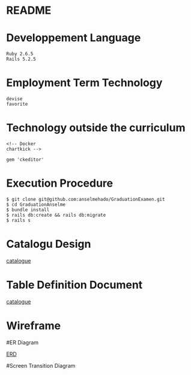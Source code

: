 <!-- # README

This README would normally document whatever steps are necessary to get the
application up and running.

Things you may want to cover:

* Ruby version

* System dependencies

* Configuration

* Database creation

* Database initialization

* How to run the test suite

* Services (job queues, cache servers, search engines, etc.)

* Deployment instructions

* ... -->





# README

<!-- This README would normally document whatever steps are necessary to get the
application up and running.

Things you may want to cover:

* Ruby version -->

# Developpement Language
    Ruby 2.6.5
    Rails 5.2.5
# Employment Term Technology
    devise
    favorite
# Technology outside the curriculum
    <!-- Docker
    chartkick -->

    gem 'ckeditor'

# Execution Procedure

    $ git clone git@github.com:anselmehado/GraduationExamen.git
    $ cd GraduationAnselme
    $ bundle install
    $ rails db:create && rails db:migrate
    $ rails s
# Catalogu Design

[catalogue](https://docs.google.com/spreadsheets/d/1cYzAlDXgsz7RZSZwGabbGkPrumXhgbTTwjaqbG7sj1A/edit?usp=sharing)



# Table Definition Document
[catalogue](https://docs.google.com/spreadsheets/d/1cYzAlDXgsz7RZSZwGabbGkPrumXhgbTTwjaqbG7sj1A/edit?usp=sharing)


# Wireframe

#ER Diagram

[ERD](https://viewer.diagrams.net/?highlight=0000ff&edit=_blank&layers=1&nav=1#R7V1bc5s4FP41fozHgPHlce0m7U7d1pO0u%2Bm%2BdBQj20wx8mA5sfPrVwIJAxJYvnCtZzIZdAAB5zv6JB194JYxXu0%2BemC9%2FIIs6LT0jrVrGR9aut4fdsh%2FatgHBq1naIFl4dkWsx0MT%2FY7ZEZ24mJrW3ATOxAj5GB7HTfOkOvCGY7ZgOeht%2Fhhc%2BTEr7oGCygYnmbAEa3%2F2hZeBtaB3j%2FYP0F7seRX1nrDYM8K8IPZk2yWwEJvEZNx3zLGHkI42FrtxtChzuN%2B%2BfwDeL3pZL562HbefxjD9y%2F76V1Q2cMpp4SP4EEXX7fqLqv7FThb5rDtBnob9sR4z91IHn5NNzF4oabRBgMPM7SNDjEQ%2FDCwXegRg%2BaXHQesN7Z%2FeGBZ2o41AXu0xbwiXhrN7R20HgOw6bEE9wmpjBZp5XNS%2BRO7GbobOPbCJdsz4hB6xZEHN%2BReJmCD2REb7KHfIeIGsSg6kTsEehjuIiHEnPoRohXE3p4cwvZ2tW5wCmsheo%2FFy9sh3LQOsy2joWYyI2AhvgjrPsBINhiSp6CqC6imAkocgm3gPJK2B9yFj20cOup%2Fy0Pr78BbQMwMa2RTz9%2B%2FEmeGINmOM0YOohHgIpfWhNGa7XTgnJ%2F7gjBGKw4080dYqe8Lc0T%2BiHfGnbbZMsntjklZO5TJHz3cw2PkEqRJ3NE6IIH%2FDdIQUAW7q442Q9dQBNfIDVtDwHb6%2BTR0faIFB3RPBq6TAC7ZPBHx59zxuXJpWxZ0T0BEV0YkAoFRKAJdKWf%2BIieVCwNnxeDY0WYNZra7mARn9krDaZfacvo5wfbL0%2FWXiTb99op%2Bjr8%2BrT7NPj%2FeiT1dFTkxiWkdOFG1w8sN2ku7u6u3RGjZvD71dpYZtZWgQ%2Bkdiv2RC1aw6lRYCCTFM5%2B8RZs36suJ%2BoalDwd7jeC%2B7LitBPnJb7EvuB%2BugO00g%2F4uRaUq%2FDe48V9O%2FKfppRPgsMEEOFDGoywC5DmsiPuBtbLdJhOgOirFE%2BD06%2BT786fJ345jDLyPWu%2B3ufrvThdBEvCB1gLy3AB5fhvvH6EDsI3c%2B8OeIIMQZH018sCjJV45LM6ha%2F1F8%2FWkeP%2F4Dj30HX0B7r7FcsXJfd9cKE3Twp2Nn2mV7U6nx8o%2FKaptvvfDjjc0WthHClPo2cRjfg7at7nEe8%2FRQlCTyYuHqvwSrytwDvVIBF313PEGbb0ZzDqODdow70PSDjT0o61dnlrmRs%2FH8DX%2BHLL4YteY0j4nEri8efPcdj8RosGjsrOiiw%2BJirr9eEXaQG%2Bb8aoCZwhV%2BQEfPvoFbUDM%2F8wAhgvE2lcTFzsEhlKN4VQm07QEjpqk%2F9dlEalnkBu73KFPCK%2FXN2OXu5MMNwYKTAoc4jmXwD1CW9fa5BJflyahGrLmciTmMtrmSWsushjLr%2F%2Bs9ZrLWYgc73jyGmbK70dcc%2BHs3ah1l2tilT74HBYK3S37mBcxyhZeiiXG%2BmYfz4LDrBgritnHeq%2B9XBOUqtDfLfmYF%2F3JFl%2BKpb%2F65h7PgmNQLfrjFVfH%2FUVTXwogFaE%2BiVRNwGfhoe061QNxiFqhFPfCLEaPp8d4FkNCJANT9JQ2NHNylcIY%2BXJPZYCU6ipT4hlZeic3zxjlueb4aC8%2FX0ijWjKWmINX5NkY%2FhmK7ewIOWmVTOvKoDMyoEvPUpqDOJ8MxFajst5z3SylPIIuHbE0JEt5tAPR1Rf5MrKUshjLbSlWMhyqUZbyOCJDZUTKWgw3xDUmzs%2BNylJeE6v0sWq4tlQMdnotmLF8kdDpzChLUxbLjOJE5KFsZlSYqccbpBo6YRhXmCXFtRwXvtWAIEvAqAR2lM8SZamWnkP99EI2FnQjfAkqsJPrhLsEZMlzU3tEPiRMEKh37Blw%2FmI7VsTlPvT%2BzCECfJwCKcuBLUYbplIKZxaJ2JCESwoqylOQo%2FDx6UG%2FLU4QehI4szQTl8Ep6%2BwScFKG%2FPOQTEuHpKecZdyZH3AKC27pQrwISB6dYkKLOV6ce2dq9siuB9sJhX8HxZ5utqKKvX6v3zpds2dF6y5fwZep9okq%2BKQvC6UQw6W6vGGcUYxOIuBUdXmmeaSinFV5KtL8UlLEhh53jEx5psmSOrrRTyobrzZy0sRcKBk5NS3111VP%2FZ0nkC8et0tlEn%2FK3FJTT%2BVmZN0KfblIEzUYTcq6haF7UgsrdHaviX0IZcUaTCjLwWkXxyjacgrNA2i3tYi8WFGWcZN2enlhq%2FLGUX058ayVCBkn5uf%2FS792Um8yPHn5QZUM8wNMlpGpHhnWcYg4KHuIKHl9pOTGeL1XlMO4re74UPLuCLaxU2OZ9DVRqcpo8PaaSG4EKH1Js1gGrO97Isfb2lnys2IZUMxR0AwgZDndhnLgyd%2BpKZIDJ2%2FL3rTXfXmb%2FTN4fv8xnIzu9ioq4BsFnkeBMmzzokApts1gwMywrQQBSu9Q5D97Rb8b3gj2uxCTEsgvfaX0Rn55kF%2B%2FQPKTYiuSXwP0d5lRXAkulN6hZCxYny8pFA9TCfQoX%2BoWsxg3BV5SCXAUPs6Iw%2FIleLL%2B7ibBOw6lqYBkoZo8yScQBYgkmrxATHeCJO86yjipsC%2F6oT6Jsq%2FTjgn7%2BC65qC949hw%2FnsfgPvrxvEDkmrv2Tk%2F%2BjMu538TTC9bemQprhKVpSVtRHamZGXBp7aLdCeSnh7YxONY4%2FFJSkZp3QHMxdjSgM1TbVw%2FopAZU75jnBXRfO1LR2QFNioff2QoOP%2FxamXH%2FPw%3D%3D)




#Screen Transition Diagram



<!-- * System dependencies

* Configuration

* Database creation

* Database initialization

* How to run the test suite

* Services (job queues, cache servers, search engines, etc.)

* Deployment instructions

* ... -->
